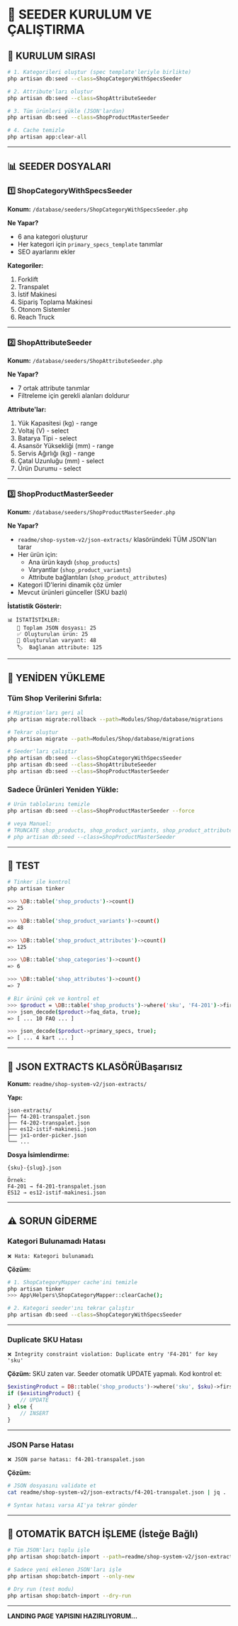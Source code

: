 # 🌱 SEEDER KURULUM VE ÇALIŞTIRMA

## 🎯 KURULUM SIRASI

```bash
# 1. Kategorileri oluştur (spec template'leriyle birlikte)
php artisan db:seed --class=ShopCategoryWithSpecsSeeder

# 2. Attribute'ları oluştur
php artisan db:seed --class=ShopAttributeSeeder

# 3. Tüm ürünleri yükle (JSON'lardan)
php artisan db:seed --class=ShopProductMasterSeeder

# 4. Cache temizle
php artisan app:clear-all
```

---

## 📊 SEEDER DOSYALARI

### 1️⃣ **ShopCategoryWithSpecsSeeder**

**Konum:** `/database/seeders/ShopCategoryWithSpecsSeeder.php`

**Ne Yapar?**
- 6 ana kategori oluşturur
- Her kategori için `primary_specs_template` tanımlar
- SEO ayarlarını ekler

**Kategoriler:**
1. Forklift
2. Transpalet
3. İstif Makinesi
4. Sipariş Toplama Makinesi
5. Otonom Sistemler
6. Reach Truck

---

### 2️⃣ **ShopAttributeSeeder**

**Konum:** `/database/seeders/ShopAttributeSeeder.php`

**Ne Yapar?**
- 7 ortak attribute tanımlar
- Filtreleme için gerekli alanları doldurur

**Attribute'lar:**
1. Yük Kapasitesi (kg) - range
2. Voltaj (V) - select
3. Batarya Tipi - select
4. Asansör Yüksekliği (mm) - range
5. Servis Ağırlığı (kg) - range
6. Çatal Uzunluğu (mm) - select
7. Ürün Durumu - select

---

### 3️⃣ **ShopProductMasterSeeder**

**Konum:** `/database/seeders/ShopProductMasterSeeder.php`

**Ne Yapar?**
- `readme/shop-system-v2/json-extracts/` klasöründeki TÜM JSON'ları tarar
- Her ürün için:
  - Ana ürün kaydı (`shop_products`)
  - Varyantlar (`shop_product_variants`)
  - Attribute bağlantıları (`shop_product_attributes`)
- Kategori ID'lerini dinamik çöz ümler
- Mevcut ürünleri günceller (SKU bazlı)

**İstatistik Gösterir:**
```
📊 İSTATİSTİKLER:
   📄 Toplam JSON dosyası: 25
   ✅ Oluşturulan ürün: 25
   🔧 Oluşturulan varyant: 48
   🏷️  Bağlanan attribute: 125
```

---

## 🔄 YENİDEN YÜKLEME

### **Tüm Shop Verilerini Sıfırla:**

```bash
# Migration'ları geri al
php artisan migrate:rollback --path=Modules/Shop/database/migrations

# Tekrar oluştur
php artisan migrate --path=Modules/Shop/database/migrations

# Seeder'ları çalıştır
php artisan db:seed --class=ShopCategoryWithSpecsSeeder
php artisan db:seed --class=ShopAttributeSeeder
php artisan db:seed --class=ShopProductMasterSeeder
```

### **Sadece Ürünleri Yeniden Yükle:**

```bash
# Ürün tablolarını temizle
php artisan db:seed --class=ShopProductMasterSeeder --force

# veya Manuel:
# TRUNCATE shop_products, shop_product_variants, shop_product_attributes;
# php artisan db:seed --class=ShopProductMasterSeeder
```

---

## 🧪 TEST

```bash
# Tinker ile kontrol
php artisan tinker

>>> \DB::table('shop_products')->count()
=> 25

>>> \DB::table('shop_product_variants')->count()
=> 48

>>> \DB::table('shop_product_attributes')->count()
=> 125

>>> \DB::table('shop_categories')->count()
=> 6

>>> \DB::table('shop_attributes')->count()
=> 7

# Bir ürünü çek ve kontrol et
>>> $product = \DB::table('shop_products')->where('sku', 'F4-201')->first();
>>> json_decode($product->faq_data, true);
=> [ ... 10 FAQ ... ]

>>> json_decode($product->primary_specs, true);
=> [ ... 4 kart ... ]
```

---

## 📁 JSON EXTRACTS KLASÖRÜBaşarısız

**Konum:** `readme/shop-system-v2/json-extracts/`

**Yapı:**
```
json-extracts/
├── f4-201-transpalet.json
├── f4-202-transpalet.json
├── es12-istif-makinesi.json
├── jx1-order-picker.json
└── ...
```

**Dosya İsimlendirme:**
```
{sku}-{slug}.json

Örnek:
F4-201 → f4-201-transpalet.json
ES12 → es12-istif-makinesi.json
```

---

## ⚠️ SORUN GİDERME

### **Kategori Bulunamadı Hatası**

```
❌ Hata: Kategori bulunamadı
```

**Çözüm:**
```bash
# 1. ShopCategoryMapper cache'ini temizle
php artisan tinker
>>> App\Helpers\ShopCategoryMapper::clearCache();

# 2. Kategori seeder'ını tekrar çalıştır
php artisan db:seed --class=ShopCategoryWithSpecsSeeder
```

---

### **Duplicate SKU Hatası**

```
❌ Integrity constraint violation: Duplicate entry 'F4-201' for key 'sku'
```

**Çözüm:**
SKU zaten var. Seeder otomatik UPDATE yapmalı. Kod kontrol et:
```php
$existingProduct = DB::table('shop_products')->where('sku', $sku)->first();
if ($existingProduct) {
    // UPDATE
} else {
    // INSERT
}
```

---

### **JSON Parse Hatası**

```
❌ JSON parse hatası: f4-201-transpalet.json
```

**Çözüm:**
```bash
# JSON dosyasını validate et
cat readme/shop-system-v2/json-extracts/f4-201-transpalet.json | jq .

# Syntax hatası varsa AI'ya tekrar gönder
```

---

## 🚀 OTOMATİK BATCH İŞLEME (İsteğe Bağlı)

```bash
# Tüm JSON'ları toplu işle
php artisan shop:batch-import --path=readme/shop-system-v2/json-extracts

# Sadece yeni eklenen JSON'ları işle
php artisan shop:batch-import --only-new

# Dry run (test modu)
php artisan shop:batch-import --dry-run
```

---

**LANDING PAGE YAPISINI HAZIRLIYORUM...**
